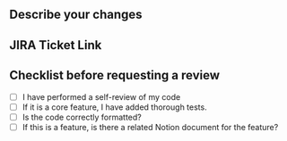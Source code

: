 ## Describe your changes

## JIRA Ticket Link

## Checklist before requesting a review
- [ ] I have performed a self-review of my code
- [ ] If it is a core feature, I have added thorough tests.
- [ ] Is the code correctly formatted?
- [ ] If this is a feature, is there a related Notion document for the feature?
